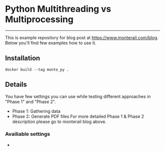 # Python Multithreading vs Multiprocessing
---
This is example repository for blog post at https://www.monterail.com/blog. Below you'll find few examples how to use it.


## Installation
`docker build --tag monte_py .`

## Details
You have few settings you can use while testing different approaches in "Phase 1" and "Phase 2".
- Phase 1: Gathering data
- Phase 2: Generate PDF files
For more detailed Phase 1 & Phase 2 description please go to monterail blog above.

### Availiable settings
- 